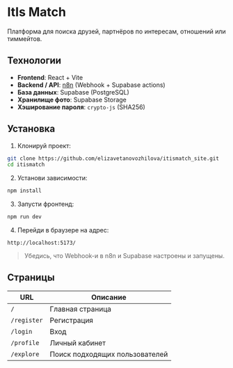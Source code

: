 # ItIs Match

Платформа для поиска друзей, партнёров по интересам, отношений или тиммейтов.



## Технологии

* **Frontend**: React + Vite
* **Backend / API**: [n8n](https://n8n.io/) (Webhook + Supabase actions)
* **База данных**: Supabase (PostgreSQL)
* **Хранилище фото**: Supabase Storage
* **Хэширование пароля**: `crypto-js` (SHA256)

## Установка

1. Клонируй проект:

```bash
git clone https://github.com/elizavetanovozhilova/itismatch_site.git
cd itismatch
```

2. Установи зависимости:

```bash
npm install
```

3. Запусти фронтенд:

```bash
npm run dev
```

4. Перейди в браузере на адрес:

```
http://localhost:5173/
```

> Убедись, что Webhook-и в n8n и Supabase настроены и запущены.

##  Страницы

| URL         | Описание                       |
| ----------- | ------------------------------ |
| `/`         | Главная страница               |
| `/register` | Регистрация                    |
| `/login`    | Вход                           |
| `/profile`  | Личный кабинет                 |
| `/explore`  | Поиск подходящих пользователей |
